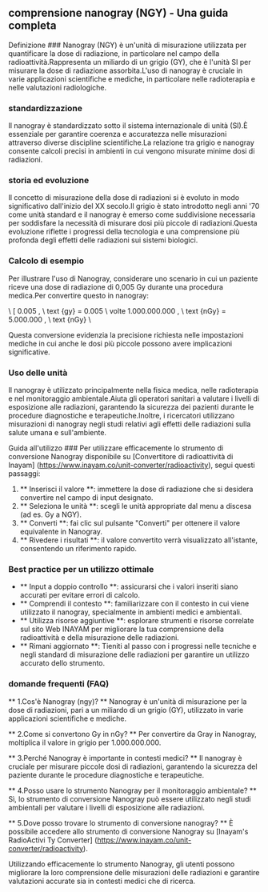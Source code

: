 ## comprensione nanogray (NGY) - Una guida completa

Definizione ###
Nanogray (NGY) è un'unità di misurazione utilizzata per quantificare la dose di radiazione, in particolare nel campo della radioattività.Rappresenta un miliardo di un grigio (GY), che è l'unità SI per misurare la dose di radiazione assorbita.L'uso di nanogray è cruciale in varie applicazioni scientifiche e mediche, in particolare nelle radioterapia e nelle valutazioni radiologiche.

### standardizzazione
Il nanogray è standardizzato sotto il sistema internazionale di unità (SI).È essenziale per garantire coerenza e accuratezza nelle misurazioni attraverso diverse discipline scientifiche.La relazione tra grigio e nanogray consente calcoli precisi in ambienti in cui vengono misurate minime dosi di radiazioni.

### storia ed evoluzione
Il concetto di misurazione della dose di radiazioni si è evoluto in modo significativo dall'inizio del XX secolo.Il grigio è stato introdotto negli anni '70 come unità standard e il nanogray è emerso come suddivisione necessaria per soddisfare la necessità di misurare dosi più piccole di radiazioni.Questa evoluzione riflette i progressi della tecnologia e una comprensione più profonda degli effetti delle radiazioni sui sistemi biologici.

### Calcolo di esempio
Per illustrare l'uso di Nanogray, considerare uno scenario in cui un paziente riceve una dose di radiazione di 0,005 Gy durante una procedura medica.Per convertire questo in nanogray:

\ [
0.005 \, \ text {gy} = 0.005 \ volte 1.000.000.000 \, \ text {nGy} = 5.000.000 \, \ text {nGy}
\

Questa conversione evidenzia la precisione richiesta nelle impostazioni mediche in cui anche le dosi più piccole possono avere implicazioni significative.

### Uso delle unità
Il nanogray è utilizzato principalmente nella fisica medica, nelle radioterapia e nel monitoraggio ambientale.Aiuta gli operatori sanitari a valutare i livelli di esposizione alle radiazioni, garantendo la sicurezza dei pazienti durante le procedure diagnostiche e terapeutiche.Inoltre, i ricercatori utilizzano misurazioni di nanogray negli studi relativi agli effetti delle radiazioni sulla salute umana e sull'ambiente.

Guida all'utilizzo ###
Per utilizzare efficacemente lo strumento di conversione Nanogray disponibile su [Convertitore di radioattività di Inayam] (https://www.inayam.co/unit-converter/radioactivity), segui questi passaggi:

1. ** Inserisci il valore **: immettere la dose di radiazione che si desidera convertire nel campo di input designato.
2. ** Seleziona le unità **: scegli le unità appropriate dal menu a discesa (ad es. Gy a NGY).
3. ** Converti **: fai clic sul pulsante "Converti" per ottenere il valore equivalente in Nanogray.
4. ** Rivedere i risultati **: il valore convertito verrà visualizzato all'istante, consentendo un riferimento rapido.

### Best practice per un utilizzo ottimale
- ** Input a doppio controllo **: assicurarsi che i valori inseriti siano accurati per evitare errori di calcolo.
- ** Comprendi il contesto **: familiarizzare con il contesto in cui viene utilizzato il nanogray, specialmente in ambienti medici e ambientali.
- ** Utilizza risorse aggiuntive **: esplorare strumenti e risorse correlate sul sito Web INAYAM per migliorare la tua comprensione della radioattività e della misurazione delle radiazioni.
- ** Rimani aggiornato **: Tieniti al passo con i progressi nelle tecniche e negli standard di misurazione delle radiazioni per garantire un utilizzo accurato dello strumento.

### domande frequenti (FAQ)

** 1.Cos'è Nanogray (ngy)? **
Nanogray è un'unità di misurazione per la dose di radiazioni, pari a un miliardo di un grigio (GY), utilizzato in varie applicazioni scientifiche e mediche.

** 2.Come si convertono Gy in nGy? **
Per convertire da Gray in Nanogray, moltiplica il valore in grigio per 1.000.000.000.

** 3.Perché Nanogray è importante in contesti medici? **
Il nanogray è cruciale per misurare piccole dosi di radiazioni, garantendo la sicurezza del paziente durante le procedure diagnostiche e terapeutiche.

** 4.Posso usare lo strumento Nanogray per il monitoraggio ambientale? **
Sì, lo strumento di conversione Nanogray può essere utilizzato negli studi ambientali per valutare i livelli di esposizione alle radiazioni.

** 5.Dove posso trovare lo strumento di conversione nanogray? **
È possibile accedere allo strumento di conversione Nanogray su [Inayam's RadioActivi Ty Converter] (https://www.inayam.co/unit-converter/radioactivity).

Utilizzando efficacemente lo strumento Nanogray, gli utenti possono migliorare la loro comprensione delle misurazioni delle radiazioni e garantire valutazioni accurate sia in contesti medici che di ricerca.